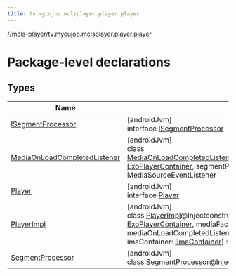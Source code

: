 ```yaml
---
title: tv.mycujoo.mclsplayer.player.player
---
```

//[mcls-player](../../index.html)/[tv.mycujoo.mclsplayer.player.player](index.html)



# Package-level declarations



## Types


| Name | Summary |
|---|---|
| [ISegmentProcessor](-i-segment-processor/index.html) | [androidJvm]<br>interface [ISegmentProcessor](-i-segment-processor/index.html) |
| [MediaOnLoadCompletedListener](-media-on-load-completed-listener/index.html) | [androidJvm]<br>class [MediaOnLoadCompletedListener](-media-on-load-completed-listener/index.html)@Injectconstructor(exoPlayerContainer: [ExoPlayerContainer](../tv.mycujoo.mclsplayer.player.utils/-exo-player-container/index.html), segmentProcessor: [ISegmentProcessor](-i-segment-processor/index.html)) : MediaSourceEventListener |
| [Player](-player/index.html) | [androidJvm]<br>interface [Player](-player/index.html) |
| [PlayerImpl](-player-impl/index.html) | [androidJvm]<br>class [PlayerImpl](-player-impl/index.html)@Injectconstructor(exoPlayerContainer: [ExoPlayerContainer](../tv.mycujoo.mclsplayer.player.utils/-exo-player-container/index.html), mediaFactory: [MediaFactory](../tv.mycujoo.mclsplayer.player.model/-media-factory/index.html), mediaOnLoadCompletedListener: [MediaOnLoadCompletedListener](-media-on-load-completed-listener/index.html), imaContainer: [IImaContainer](../tv.mycujoo.mclsplayer.player.ima/-i-ima-container/index.html)) : [Player](-player/index.html) |
| [SegmentProcessor](-segment-processor/index.html) | [androidJvm]<br>class [SegmentProcessor](-segment-processor/index.html)@Injectconstructor : [ISegmentProcessor](-i-segment-processor/index.html) |

